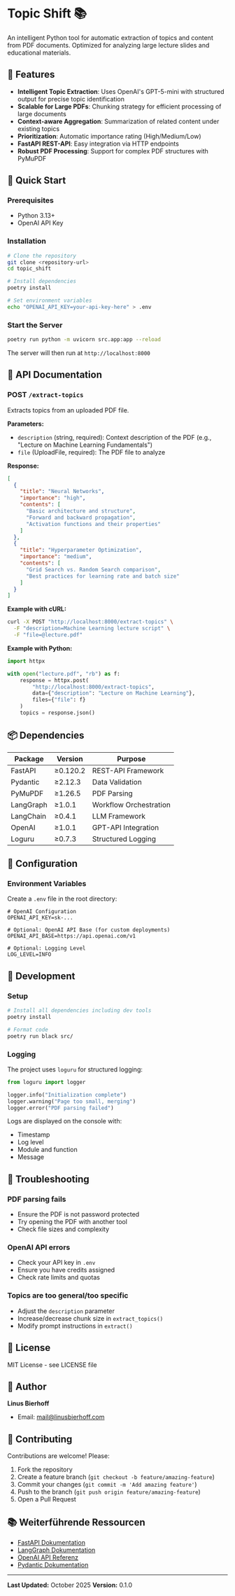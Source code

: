 # Topic Shift 📚

An intelligent Python tool for automatic extraction of topics and content from PDF documents. Optimized for analyzing large lecture slides and educational materials.

## 🎯 Features

- **Intelligent Topic Extraction**: Uses OpenAI's GPT-5-mini with structured output for precise topic identification
- **Scalable for Large PDFs**: Chunking strategy for efficient processing of large documents
- **Context-aware Aggregation**: Summarization of related content under existing topics
- **Prioritization**: Automatic importance rating (High/Medium/Low)
- **FastAPI REST-API**: Easy integration via HTTP endpoints
- **Robust PDF Processing**: Support for complex PDF structures with PyMuPDF

## 🚀 Quick Start

### Prerequisites

- Python 3.13+
- OpenAI API Key

### Installation

```bash
# Clone the repository
git clone <repository-url>
cd topic_shift

# Install dependencies
poetry install

# Set environment variables
echo "OPENAI_API_KEY=your-api-key-here" > .env
```

### Start the Server

```bash
poetry run python -m uvicorn src.app:app --reload
```

The server will then run at `http://localhost:8000`

## 📖 API Documentation

### POST `/extract-topics`

Extracts topics from an uploaded PDF file.

**Parameters:**

- `description` (string, required): Context description of the PDF (e.g., "Lecture on Machine Learning Fundamentals")
- `file` (UploadFile, required): The PDF file to analyze

**Response:**

```json
[
  {
    "title": "Neural Networks",
    "importance": "high",
    "contents": [
      "Basic architecture and structure",
      "Forward and backward propagation",
      "Activation functions and their properties"
    ]
  },
  {
    "title": "Hyperparameter Optimization",
    "importance": "medium",
    "contents": [
      "Grid Search vs. Random Search comparison",
      "Best practices for learning rate and batch size"
    ]
  }
]
```

**Example with cURL:**

```bash
curl -X POST "http://localhost:8000/extract-topics" \
  -F "description=Machine Learning lecture script" \
  -F "file=@lecture.pdf"
```

**Example with Python:**

```python
import httpx

with open("lecture.pdf", "rb") as f:
    response = httpx.post(
        "http://localhost:8000/extract-topics",
        data={"description": "Lecture on Machine Learning"},
        files={"file": f}
    )
    topics = response.json()
```

## 📦 Dependencies

| Package   | Version  | Purpose                |
| --------- | -------- | ---------------------- |
| FastAPI   | ≥0.120.2 | REST-API Framework     |
| Pydantic  | ≥2.12.3  | Data Validation        |
| PyMuPDF   | ≥1.26.5  | PDF Parsing            |
| LangGraph | ≥1.0.1   | Workflow Orchestration |
| LangChain | ≥0.4.1   | LLM Framework          |
| OpenAI    | ≥1.0.1   | GPT-API Integration    |
| Loguru    | ≥0.7.3   | Structured Logging     |

## 🔐 Configuration

### Environment Variables

Create a `.env` file in the root directory:

```env
# OpenAI Configuration
OPENAI_API_KEY=sk-...

# Optional: OpenAI API Base (for custom deployments)
OPENAI_API_BASE=https://api.openai.com/v1

# Optional: Logging Level
LOG_LEVEL=INFO
```

## 📝 Development

### Setup

```bash
# Install all dependencies including dev tools
poetry install

# Format code
poetry run black src/
```

### Logging

The project uses `loguru` for structured logging:

```python
from loguru import logger

logger.info("Initialization complete")
logger.warning("Page too small, merging")
logger.error("PDF parsing failed")
```

Logs are displayed on the console with:

- Timestamp
- Log level
- Module and function
- Message

## 🐛 Troubleshooting

### PDF parsing fails

- Ensure the PDF is not password protected
- Try opening the PDF with another tool
- Check file sizes and complexity

### OpenAI API errors

- Check your API key in `.env`
- Ensure you have credits assigned
- Check rate limits and quotas

### Topics are too general/too specific

- Adjust the `description` parameter
- Increase/decrease chunk size in `extract_topics()`
- Modify prompt instructions in `extract()`

## 📄 License

MIT License - see LICENSE file

## 👤 Author

**Linus Bierhoff**

- Email: mail@linusbierhoff.com

## 🤝 Contributing

Contributions are welcome! Please:

1. Fork the repository
2. Create a feature branch (`git checkout -b feature/amazing-feature`)
3. Commit your changes (`git commit -m 'Add amazing feature'`)
4. Push to the branch (`git push origin feature/amazing-feature`)
5. Open a Pull Request

## 📚 Weiterführende Ressourcen

- [FastAPI Dokumentation](https://fastapi.tiangolo.com/)
- [LangGraph Dokumentation](https://langchain-ai.github.io/langgraph/)
- [OpenAI API Referenz](https://platform.openai.com/docs/api-reference)
- [Pydantic Dokumentation](https://docs.pydantic.dev/)

---

**Last Updated:** October 2025
**Version:** 0.1.0
